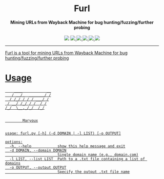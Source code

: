 <h1 align="center">Furl</h1>
<h4 align="center">Mining URLs from Wayback Machine for bug hunting/fuzzing/further probing</h4>

<p align="center">
<img src="https://img.shields.io/pypi/pyversions/django">
<a href="https://github.com/maryoux/furl/graphs/contributors"><img src="https://img.shields.io/github/contributors-anon/maryoux/furl">
<a href="https://github.com/maryoux/furl/issues"><img src="https://img.shields.io/github/issues-raw/tterb/PlayMusic.svg?maxAge=25000">
<a href="https://github.com/Maryoux/furl/fork"><img src="https://img.shields.io/github/forks/maryoux/furl">
<a href="https://github.com/Maryoux/furl"><img src="https://img.shields.io/github/stars/maryoux/furl">
<a href="https://github.com/Maryoux/furl/blob/main/LICENSE"><img src="https://img.shields.io/badge/License-MIT-yellow.svg">
</p>

---
Furl is a tool for mining URLs from Wayback Machine for bug hunting/fuzzing/further probing
# Usage
```
    ____           __
   / __/_  _______/ /
  / /_/ / / / ___/ /
 / __/ /_/ / /  / /
/_/  \__,_/_/  /_/


        Maryoux


usage: furl.py [-h] (-d DOMAIN | -l LIST) [-o OUTPUT]

options:
  -h, --help            show this help message and exit
  -d DOMAIN, --domain DOMAIN
                        Single domain name (e.g., domain.com)
  -l LIST, --list LIST  Path to a .txt file containing a list of domains
  -o OUTPUT, --output OUTPUT
                        Specify the output .txt file name
```

